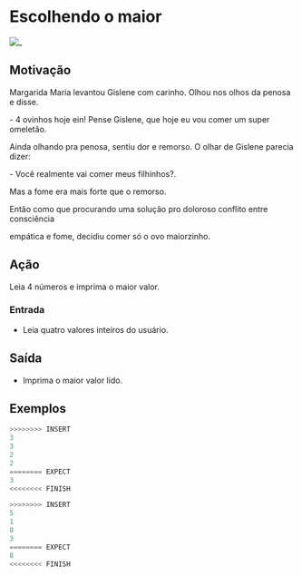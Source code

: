 # Escolhendo o maior

![_](cover.jpg)

## Motivação

Margarida Maria levantou Gislene com carinho. Olhou nos olhos da penosa e disse.

\- 4 ovinhos hoje ein! Pense Gislene, que hoje eu vou comer um super omeletão.

Ainda olhando pra penosa, sentiu dor e remorso. O olhar de Gislene parecia dizer:

\- Você realmente vai comer meus filhinhos?.

Mas a fome era mais forte que o remorso.

Então como que procurando uma solução pro doloroso conflito entre consciência

empática e fome, decidiu comer só o ovo maiorzinho.

## Ação

Leia 4 números e imprima o maior valor.

### Entrada

* Leia quatro valores inteiros do usuário.

## Saída

* Imprima o maior valor lido.

## Exemplos

``` py
>>>>>>>> INSERT
3
3
2
2
======== EXPECT
3
<<<<<<<< FINISH
```

```py
>>>>>>>> INSERT
5
1
8
3
======== EXPECT
8
<<<<<<<< FINISH
```
